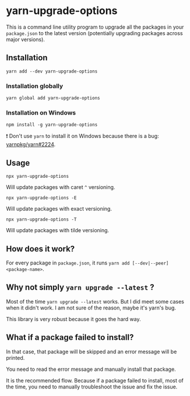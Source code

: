 # yarn-upgrade-options
This is a command line utility program to upgrade all the packages in your `package.json` to the latest version
(potentially upgrading packages across major versions).


## Installation
```
yarn add --dev yarn-upgrade-options
```

### Installation globally
```
yarn global add yarn-upgrade-options
```

### Installation on Windows
```
npm install -g yarn-upgrade-options
```

:exclamation: Don't use `yarn` to install it on Windows because there is a bug: [yarnpkg/yarn#2224](https://github.com/yarnpkg/yarn/issues/2224).

## Usage
```
npx yarn-upgrade-options
```
Will update packages with caret `^` versioning.

```
npx yarn-upgrade-options -E
```
Will update packages with exact versioning.

```
npx yarn-upgrade-options -T
```
Will update packages with tilde versioning.

## How does it work?
For every package in `package.json`, it runs `yarn add [--dev|--peer] <package-name>`.

## Why not simply `yarn upgrade --latest` ?
Most of the time `yarn upgrade --latest` works. But I did meet some cases when it didn't work. I am not sure of the reason, maybe it's yarn's bug.

This library is very robust because it goes the hard way.

## What if a package failed to install?
In that case, that package will be skipped and an error message will be printed.

You need to read the error message and manually install that package.

It is the recommended flow. Because if a package failed to install, most of the time, you need to manually troubleshoot the issue and fix the issue.
